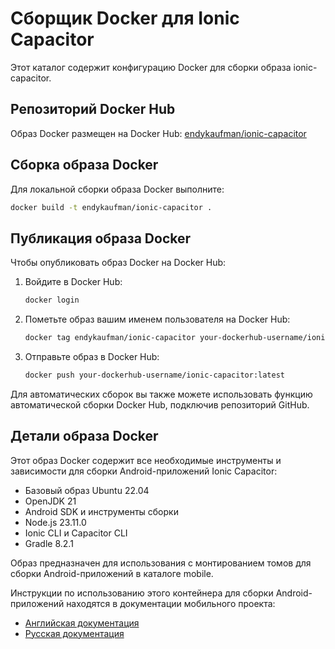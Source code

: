 # Сборщик Docker для Ionic Capacitor

Этот каталог содержит конфигурацию Docker для сборки образа ionic-capacitor.

## Репозиторий Docker Hub

Образ Docker размещен на Docker Hub:
[endykaufman/ionic-capacitor](https://hub.docker.com/repository/docker/endykaufman/ionic-capacitor/tags/latest)

## Сборка образа Docker

Для локальной сборки образа Docker выполните:

```bash
docker build -t endykaufman/ionic-capacitor .
```

## Публикация образа Docker

Чтобы опубликовать образ Docker на Docker Hub:

1. Войдите в Docker Hub:
   ```bash
   docker login
   ```

2. Пометьте образ вашим именем пользователя на Docker Hub:
   ```bash
   docker tag endykaufman/ionic-capacitor your-dockerhub-username/ionic-capacitor:latest
   ```

3. Отправьте образ в Docker Hub:
   ```bash
   docker push your-dockerhub-username/ionic-capacitor:latest
   ```

Для автоматических сборок вы также можете использовать функцию автоматической сборки Docker Hub, подключив репозиторий GitHub.

## Детали образа Docker

Этот образ Docker содержит все необходимые инструменты и зависимости для сборки Android-приложений Ionic Capacitor:
- Базовый образ Ubuntu 22.04
- OpenJDK 21
- Android SDK и инструменты сборки
- Node.js 23.11.0
- Ionic CLI и Capacitor CLI
- Gradle 8.2.1

Образ предназначен для использования с монтированием томов для сборки Android-приложений в каталоге mobile.

Инструкции по использованию этого контейнера для сборки Android-приложений находятся в документации мобильного проекта:
- [Английская документация](../mobile/README.md)
- [Русская документация](../mobile/README_RU.md)